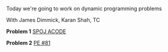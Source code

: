 Today we're going to work on dynamic programming problems

With James Dimmick, Karan Shah, TC

**Problem 1**
[SPOJ ACODE](http://www.spoj.com/problems/ACODE/)

**Problem 2**
[PE #81](https://projecteuler.net/problem=81)
